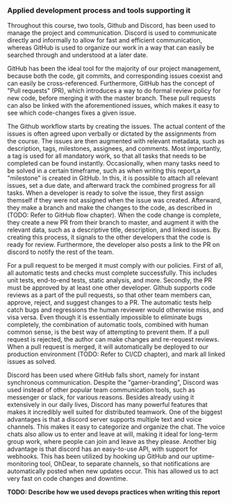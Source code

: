 ### Applied development process and tools supporting it

Throughout this course, two tools, Github and Discord, has been used to manage the project and communication.
Discord is used to communicate directly and informally to allow for fast and efficient communication,
whereas GitHub is used to organize our work in a way that can easily be searched through and understood at a later date.

GitHub has been the ideal tool for the majority of our project management, because both the code, git commits, and corresponding issues coexist and can easily be cross-referenced.
Furthermore, GitHub has the concept of "Pull requests" (PR), which introduces a way to do formal review policy for new code, before merging it with the master branch.
These pull requests can also be linked with the aforementioned issues, which makes it easy to see which code-changes fixes a given issue.

The Github workflow starts by creating the issues. The actual content of the issues is often agreed upon verbally or dictated by the assignments from the course. The issues are then augmented with relevant metadata, such as description, tags, milestones, assignees, and comments. Most importantly, a tag is used for all mandatory work, so that all tasks that needs to be completed can be found instantly.
Occasionally, when many tasks need to be solved in a certain timeframe, such as when writing this report,a "milestone" is created in GitHub.
In this, it is possible to attach all relevant issues, set a due date, and afterward track the combined progress for all tasks.
When a developer is ready to solve the issue, they first assign themself if they were not assigned when the issue was created. Afterward, they make a branch and make the changes to the code, as described in (TODO: Refer to GitHub flow chapter). When the code change is complete, they create a new PR from their branch to master, and augment it with the relevant data, such as a descriptive title, description, and linked issues. By creating this process, it signals to the other developers that the code is ready for review. Furthermore, the developer also posts a link to the PR on discord to notify the rest of the team.

For a pull request to be merged it must comply with our policies.
First of all, all automatic tests and checks must complete successfully. This includes unit tests, end-to-end tests, static analysis, and more.
Secondly, the PR must be approved by at least one other developer. Github supports code reviews as a part of the pull requests, so that other team members can, approve, reject, and suggest changes to a PR.
The automatic tests help catch bugs and regressions the human reviewer would otherwise miss, and visa versa.
Even though it is essentially impossible to eliminate bugs completely, the combination of automatic tools, combined with human common sense, is the best way of attempting to prevent them.
If a pull request is rejected, the author can make changes and re-request reviews.
When a pull request is merged, it will automatically be deployed to our production environment (TODO: Refer to CI/CD chapter), and mark all linked issues as solved.

Discord has been used where GitHub falls short, namely for instant synchronous communication.
Despite the "gamer-branding", Discord was used instead of other popular team communication tools, such as messenger or slack, for various reasons.
Besides already using it extensively in our daily lives, Discord has many powerful features that makes it incredibly well suited for distributed teamwork.
One of the biggest advantages is that a discord server supports multiple text and voice channels.
This makes it easy to categorize and organize the chat. The voice chats also allow us to enter and leave at will, making it ideal for long-term group work, where people can join and leave as they please.
Another big advantage is that discord has an easy-to-use API, with support for webhooks. This has been utilized by hooking up GitHub and our uptime-monitoring tool, OhDear, to separate channels, so that notifications are automatically posted when new updates occur. This has allowed us to act very fast on code changes and downtime.

**TODO: Describe how we used devops practices when writing this report**
